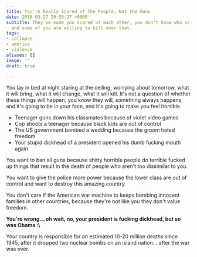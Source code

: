 ```yaml
---
title: You're Really Scared of the People, Not the Guns
date: 2018-03-27 20:55:27 +0000
subtitle: They've made you scared of each other, you don't know who or what to trust,
  and some of you are willing to kill over that.
tags:
- collapse
- america
- violence
aliases: []
image: ''
draft: true

---
```

You lay in bed at night staring at the ceiling, worrying about tomorrow, what it will bring, what it will change, what it will kill. It's not a question of whether these things will happen, you know they will, something always happens, and it's going to be in your face, and it's going to make you feel horrible.

* Teenager guns down his classmates because of violet video games
* Cop shoots a teenager because black kids are out of control
* The US government bombed a wedding because the groom hated freedom
* Your stupid dickhead of a president opened his dumb fucking mouth again

You want to ban all guns because shitty horrible people do terrible fucked up things that result in the death of people who aren't too dissimilar to you.

You want to give the police more power because the lower class are out of control and want to destroy this amazing country.

You don't care if the American war machine to keeps bombing innocent families in other countries, because they're not like you they don't value freedom.

**You're wrong... oh wait, no, your president is fucking dickhead, but so was Obama :\\**

Your country is responsible for an estimated 10-20 million deaths since 1945, after it dropped two nuclear bombs on an island nation... after the war was over.